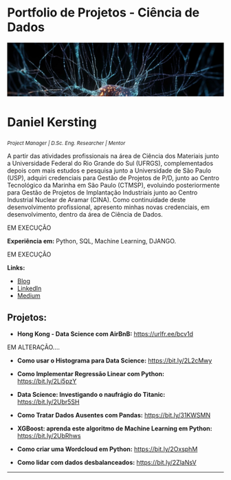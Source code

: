 # Portfolio de Projetos - Ciência de Dados

<p align="center">
  <img src="um-close-up_editado.jpg">
</p>


# Daniel Kersting
<sub>*Project Manager | D.Sc. Eng. Researcher | Mentor* </sub>


A partir das atividades profissionais na área de Ciência dos Materiais junto a Universidade Federal do Rio Grande do Sul (UFRGS), complementados depois com mais estudos e pesquisa junto a Universidade de São Paulo (USP), adquiri credenciais para Gestão de Projetos de P/D, junto ao Centro Tecnológico da Marinha em São Paulo (CTMSP), evoluindo posteriormente para Gestão de Projetos de Implantação Industriais junto ao Centro Industrial Nuclear de Aramar (CINA). Como continuidade deste desenvolvimento profissional, apresento minhas novas credenciais, em desenvolvimento, dentro da área de Ciência de Dados.

EM EXECUÇÃO

**Experiência em:** Python, SQL, Machine Learning, DJANGO.

EM EXECUÇÃO

**Links:**
* [Blog](https://danielkersting-datascience.blogspot.com/)
* [LinkedIn](https://www.linkedin.com/in/daniel-kersting-b0895516/)
* [Medium](https://www.medium.com)


## Projetos:

* **Hong Kong - Data Science com AirBnB:**   https://urlfr.ee/bcv1d


EM ALTERAÇÃO....

* **Como usar o Histograma para Data Science:** https://bit.ly/2L2cMwy


* **Como Implementar Regressão Linear com Python:** https://bit.ly/2Li5pzY
* **Data Science: Investigando o naufrágio do Titanic:** https://bit.ly/2Ubr5SH
* **Como Tratar Dados Ausentes com Pandas:** https://bit.ly/31KWSMN
* **XGBoost: aprenda este algoritmo de Machine Learning em Python:** https://bit.ly/2UbRhws
* **Como criar uma Wordcloud em Python:** https://bit.ly/2OxsphM
* **Como lidar com dados desbalanceados:** https://bit.ly/2ZlaNsV

---
